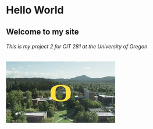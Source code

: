# Hello World

## **Welcome to my site**

###### *This is my project 2 for CIT 281 at the University of Oregon*

![Oregon](/images/Oregon.jpeg)
